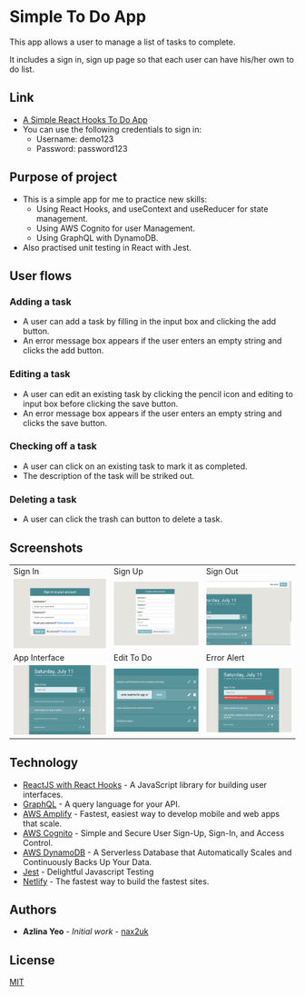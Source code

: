 # Simple To Do App
This app allows a user to manage a list of tasks to complete.

It includes a sign in, sign up page so that each user can have his/her own to do list.


## Link
* [A Simple React Hooks To Do App](https://aws-to-do-list.netlify.app/)
* You can use the following credentials to sign in: 
  * Username: demo123 
  * Password: password123

## Purpose of project
* This is a simple app for me to practice new skills: 
  * Using React Hooks, and useContext and useReducer for state management.
  * Using AWS Cognito for user Management.
  * Using GraphQL with DynamoDB.
* Also practised unit testing in React with Jest.

## User flows

### Adding a task

* A user can add a task by filling in the input box and clicking the add button.
* An error message box appears if the user enters an empty string and clicks the add button.

### Editing a task

* A user can edit an existing task by clicking the pencil icon and editing to input box before clicking the save button.
* An error message box appears if the user enters an empty string and clicks the save button.

### Checking off a task

* A user can click on an existing task to mark it as completed.
* The description of the task will be striked out.


### Deleting a task
* A user can click the trash can button to delete a task.

## Screenshots
<table>
  <tr>
    <td>Sign In </td>
     <td>Sign Up </td>
     <td>Sign Out </td>
  </tr>
  <tr>
    <td><img src="/public/images/user-stories/login.png" width=250></td>
    <td><img src="/public/images/user-stories/signup.png" width=250></td>
    <td><img src="/public/images/user-stories/logout.png" width=250></td>
  </tr>
    <tr>
    <td>App Interface </td>
     <td>Edit To Do </td>
     <td>Error Alert </td>
  </tr>
  <tr>
    <td><img src="/public/images/user-stories/app-interface.png" width=250></td>
    <td><img src="/public/images/user-stories/edit.png" width=250></td>
    <td><img src="/public/images/user-stories/error.png" width=250></td>
  </tr>
 </table>

## Technology

* [ReactJS with React Hooks](https://reactjs.org/) - A JavaScript library for building user interfaces.
* [GraphQL](https://graphql.org/) - A query language for your API.
* [AWS Amplify](https://aws.amazon.com/amplify/) - Fastest, easiest way to develop mobile and web apps that scale.
* [AWS Cognito](https://aws.amazon.com/cognito/) - Simple and Secure User Sign-Up, Sign-In, and Access Control.
* [AWS DynamoDB](https://aws.amazon.com/dynamodb/) - A Serverless Database that Automatically Scales and Continuously Backs Up Your Data.
* [Jest](https://jestjs.io/) - Delightful Javascript Testing
* [Netlify](https://www.netlify.com/) - The fastest way to build the fastest sites.


## Authors

* **Azlina Yeo** - *Initial work* - [nax2uk](https://github.com/nax2uk)

## License

[MIT](LICENSE)
